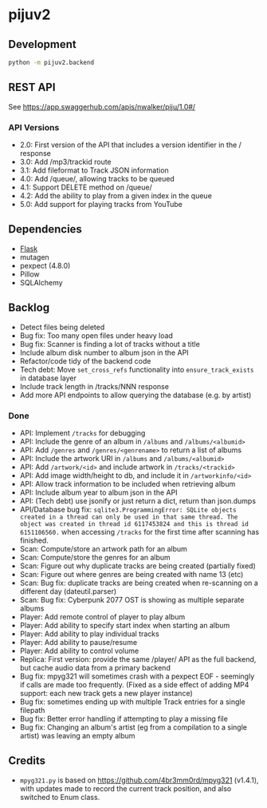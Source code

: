 # pijuv2

## Development

```sh
python -m pijuv2.backend
```

## REST API

See <https://app.swaggerhub.com/apis/nwalker/piju/1.0#/>

### API Versions

* 2.0: First version of the API that includes a version identifier in the / response
* 3.0: Add /mp3/trackid route
* 3.1: Add fileformat to Track JSON information
* 4.0: Add /queue/, allowing tracks to be queued
* 4.1: Support DELETE method on /queue/
* 4.2: Add the ability to play from a given index in the queue
* 5.0: Add support for playing tracks from YouTube

## Dependencies

* [Flask](https://flask.palletsprojects.com)
* mutagen
* pexpect (4.8.0)
* Pillow
* SQLAlchemy

## Backlog

* Detect files being deleted
* Bug fix: Too many open files under heavy load
* Bug fix: Scanner is finding a lot of tracks without a title
* Include album disk number to album json in the API
* Refactor/code tidy of the backend code
* Tech debt: Move `set_cross_refs` functionality into `ensure_track_exists` in database layer
* Include track length in /tracks/NNN response
* Add more API endpoints to allow querying the database (e.g. by artist)

### Done

* API: Implement `/tracks` for debugging
* API: Include the genre of an album in `/albums` and `/albums/<albumid>`
* API: Add `/genres` and `/genres/<genrename>` to return a list of albums
* API: Include the artwork URI in `/albums` and `/albums/<albumid>`
* API: Add `/artwork/<id>` and include artwork in `/tracks/<trackid>`
* API: Add image width/height to db, and include it in `/artworkinfo/<id>`
* API: Allow track information to be included when retrieving album
* API: Include album year to album json in the API
* API: (Tech debt) use jsonify or just return a dict, return than json.dumps
* API/Database bug fix: `sqlite3.ProgrammingError: SQLite objects created in a thread can only be used in that same thread. The object was created in thread id 6117453824 and this is thread id 6151106560.` when accessing `/tracks` for the first time after scanning has finished.
* Scan: Compute/store an artwork path for an album
* Scan: Compute/store the genres for an album
* Scan: Figure out why duplicate tracks are being created (partially fixed)
* Scan: Figure out where genres are being created with name 13 (etc)
* Scan: Bug fix: duplicate tracks are being created when re-scanning on a different day (dateutil.parser)
* Scan: Bug fix: Cyberpunk 2077 OST is showing as multiple separate albums
* Player: Add remote control of player to play album
* Player: Add ability to specify start index when starting an album
* Player: Add ability to play individual tracks
* Player: Add ability to pause/resume
* Player: Add ability to control volume
* Replica: First version: provide the same /player/ API as the full backend, but cache audio data from a primary backend
* Bug fix: mpyg321 will sometimes crash with a pexpect EOF - seemingly if calls are made too frequently. (Fixed as a side effect of adding MP4 support: each new track gets a new player instance)
* Bug fix: sometimes ending up with multiple Track entries for a single filepath
* Bug fix: Better error handling if attempting to play a missing file
* Bug fix: Changing an album's artist (eg from a compilation to a single artist) was leaving an empty album

## Credits

* `mpyg321.py` is based on <https://github.com/4br3mm0rd/mpyg321> (v1.4.1), with updates made to record the current track position,
  and also switched to Enum class.

